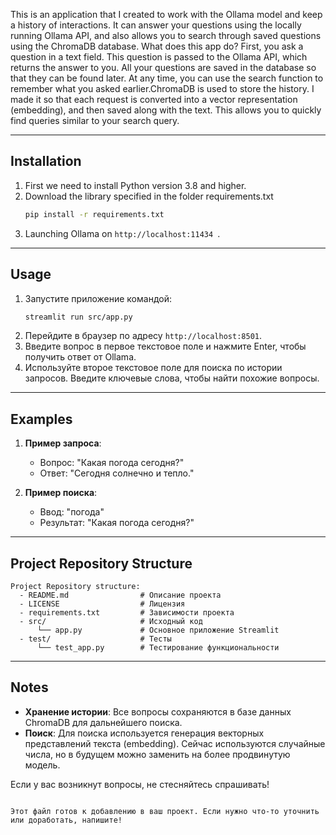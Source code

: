 

This is an application that I created to work with the Ollama model and keep a history of interactions. It can answer your questions using the locally running Ollama API, and also allows you to search through saved questions using the ChromaDB database.
What does this app do? First, you ask a question in a text field. This question is passed to the Ollama API, which returns the answer to you. All your questions are saved in the database so that they can be found later. At any time, you can use the search function to remember what you asked earlier.ChromaDB is used to store the history. I made it so that each request is converted into a vector representation (embedding), and then saved along with the text. This allows you to quickly find queries similar to your search query.

---

## Installation

1. First we need to install Python version 3.8 and higher.
2. Download the library specified in the folder requirements.txt
   ```bash
   pip install -r requirements.txt
   ```
3. Launching Ollama on `http://localhost:11434 `.

---

## Usage

1. Запустите приложение командой:
   ```bash
   streamlit run src/app.py
   ```
2. Перейдите в браузер по адресу `http://localhost:8501`.
3. Введите вопрос в первое текстовое поле и нажмите Enter, чтобы получить ответ от Ollama.
4. Используйте второе текстовое поле для поиска по истории запросов. Введите ключевые слова, чтобы найти похожие вопросы.

---

## Examples

1. **Пример запроса**:
   - Вопрос: "Какая погода сегодня?"
   - Ответ: "Сегодня солнечно и тепло."

2. **Пример поиска**:
   - Ввод: "погода"
   - Результат: "Какая погода сегодня?"

---

## Project Repository Structure

```
Project Repository structure:
  - README.md                # Описание проекта
  - LICENSE                  # Лицензия
  - requirements.txt         # Зависимости проекта
  - src/                     # Исходный код
      └── app.py             # Основное приложение Streamlit
  - test/                    # Тесты
      └── test_app.py        # Тестирование функциональности
```

---

## Notes

- **Хранение истории**: Все вопросы сохраняются в базе данных ChromaDB для дальнейшего поиска.
- **Поиск**: Для поиска используется генерация векторных представлений текста (embedding). Сейчас используются случайные числа, но в будущем можно заменить на более продвинутую модель.

Если у вас возникнут вопросы, не стесняйтесь спрашивать!
```

Этот файл готов к добавлению в ваш проект. Если нужно что-то уточнить или доработать, напишите!
